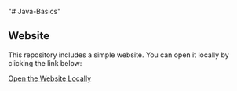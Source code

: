 "# Java-Basics" 

## Website

This repository includes a simple website. You can open it locally by clicking the link below:

[Open the Website Locally](file:///C:/Users/keert/Java-Basics/website/index.html)



